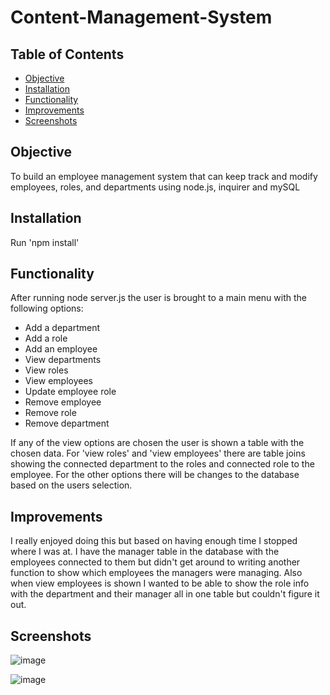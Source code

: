 # Content-Management-System

## Table of Contents

- [Objective](#Objective)
- [Installation](#installation)
- [Functionality](#Functionality)
- [Improvements](#Improvements)
- [Screenshots](#Screenshots)

## Objective 

To build an employee management system that can keep track and modify employees, roles, and departments using node.js, inquirer and mySQL

## Installation

Run 'npm install'

## Functionality

After running node server.js the user is brought to a main menu with the following options:

* Add a department
* Add a role
* Add an employee
* View departments
* View roles
* View employees
* Update employee role
* Remove employee
* Remove role
* Remove department

If any of the view options are chosen the user is shown a table with the chosen data. For 'view roles' and 'view employees' there are table joins showing the connected department to the roles and connected role to the employee. For the other options there will be changes to the database based on the users selection.

## Improvements

I really enjoyed doing this but based on having enough time I stopped where I was at. I have the manager table in the database with the employees connected to them but didn't get around to writing another function to show which employees the managers were managing. Also when view employees is shown I wanted to be able to show the role info with the department and their manager all in one table but couldn't figure it out.

## Screenshots

![image](https://user-images.githubusercontent.com/69565347/98765692-8e548300-2393-11eb-90a4-9e8e29d70da2.png)

![image](https://user-images.githubusercontent.com/69565347/98772075-c01d1800-239a-11eb-8999-adaf2e4fbba7.png)
